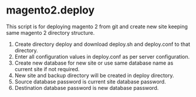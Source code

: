 # magento2.deploy
This script is for deploying magento 2 from git and create new site keeping same magento 2 directory structure.

1. Create directory deploy and download deploy.sh and deploy.conf to that directory.
2. Enter all configuration values in deploy.conf as per server configuration.
3. Create new database for new site or use same database name as current site if not required.
4. New site and backup directory will be created in deploy directory.
5. Source database password is current site database password.
6. Destination database password is new database password.
